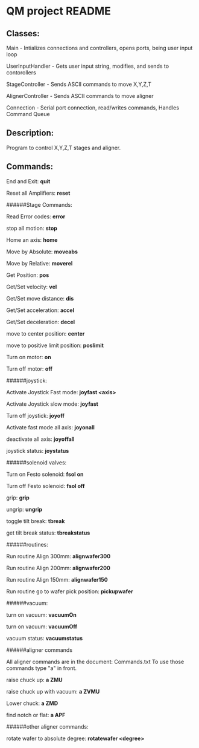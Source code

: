 # QM project README

## Classes:

Main - Intializes connections and controllers, opens ports, being user input loop

UserInputHandler - Gets user input string, modifies, and sends to contorollers

StageController - Sends ASCII commands to move X,Y,Z,T

AlignerController - Sends ASCII commands to move aligner

Connection - Serial port connection, read/writes commands, Handles Command Queue


## Description:

Program to control X,Y,Z,T stages and aligner. 

## Commands:

End and Exit: **quit**

Reset all Amplifiers: **reset**

######Stage Commands:

Read Error codes: **error <axis>**

stop all motion: **stop**

Home an axis: **home <axis>**

Move by Absolute: **moveabs <axis> <value>**

Move by Relative: **moverel <axis> <value>**

Get Position: **pos <axis>**

Get/Set velocity: **vel <axis> <value>**

Get/Set move distance: **dis <axis> <value>**

Get/Set acceleration: **accel <axis> <value>**

Get/Set deceleration: **decel <axis> <value>**

move to center position: **center <axis>**

move to positive limit position: **poslimit <axis>**

Turn on motor: **on <axis>**
  
Turn off motor: **off <axis>**

######joystick:

Activate Joystick Fast mode: **joyfast \<axis>**

Activate Joystick slow mode: **joyfast <axis>**

Turn off joystick: **joyoff <axis>**

Activate fast mode all axis: **joyonall**

deactivate all axis: **joyoffall**

joystick status: **joystatus**

######solenoid valves:

Turn on Festo solenoid: **fsol <number> on**

Turn off Festo solenoid: **fsol <number> off**

grip: **grip**

ungrip: **ungrip**

toggle tilt break: **tbreak**

get tilt break status: **tbreakstatus**

######routines:

Run routine Align 300mm: **alignwafer300**
  
Run routine Align 200mm: **alignwafer200**
  
Run routine Align 150mm: **alignwafer150**
  
Run routine go to wafer pick position: **pickupwafer**

######vacuum:

turn on vacuum: **vacuumOn**

turn on vacuum: **vacuumOff**

vacuum status: **vacuumstatus**

######aligner commands

All aligner commands are in the document: Commands.txt
To use those commands type "a" in front.

raise chuck up: **a ZMU**

raise chuck up with vacuum: **a ZVMU**

Lower chuck: **a ZMD**

find notch or flat: **a APF**

######other aligner commands:

rotate wafer to absolute degree: **rotatewafer \<degree>**






